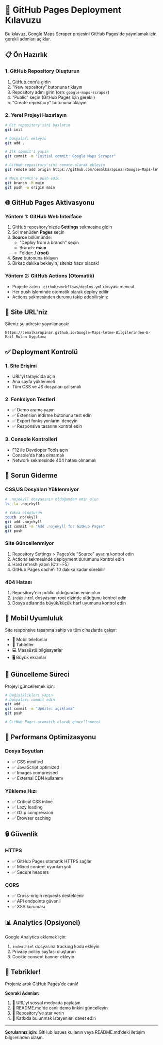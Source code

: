 # 🚀 GitHub Pages Deployment Kılavuzu

Bu kılavuz, Google Maps Scraper projesini GitHub Pages'de yayınlamak için gerekli adımları açıklar.

## 📋 Ön Hazırlık

### 1. GitHub Repository Oluşturun
1. [GitHub.com](https://github.com)'a gidin
2. "New repository" butonuna tıklayın
3. Repository adını girin (örn: `google-maps-scraper`)
4. "Public" seçin (GitHub Pages için gerekli)
5. "Create repository" butonuna tıklayın

### 2. Yerel Projeyi Hazırlayın
```bash
# Git repository'sini başlatın
git init

# Dosyaları ekleyin
git add .

# İlk commit'i yapın
git commit -m "Initial commit: Google Maps Scraper"

# GitHub repository'sini remote olarak ekleyin
git remote add origin https://github.com/cemalkarapinar/Google-Maps-letme-Bilgilerinden-E-Mail-Bulan-Uygulama.git

# Main branch'e push edin
git branch -M main
git push -u origin main
```

## 🌐 GitHub Pages Aktivasyonu

### Yöntem 1: GitHub Web Interface
1. GitHub repository'nizde **Settings** sekmesine gidin
2. Sol menüden **Pages** seçin
3. **Source** bölümünde:
   - "Deploy from a branch" seçin
   - Branch: **main**
   - Folder: **/ (root)**
4. **Save** butonuna tıklayın
5. Birkaç dakika bekleyin, siteniz hazır olacak!

### Yöntem 2: GitHub Actions (Otomatik)
- Projede zaten `.github/workflows/deploy.yml` dosyası mevcut
- Her push işleminde otomatik olarak deploy edilir
- Actions sekmesinden durumu takip edebilirsiniz

## 🔗 Site URL'niz

Siteniz şu adreste yayınlanacak:
```
https://cemalkarapinar.github.io/Google-Maps-letme-Bilgilerinden-E-Mail-Bulan-Uygulama
```

## ✅ Deployment Kontrolü

### 1. Site Erişimi
- URL'yi tarayıcıda açın
- Ana sayfa yüklenmeli
- Tüm CSS ve JS dosyaları çalışmalı

### 2. Fonksiyon Testleri
- ✅ Demo arama yapın
- ✅ Extension indirme butonunu test edin
- ✅ Export fonksiyonlarını deneyin
- ✅ Responsive tasarımı kontrol edin

### 3. Console Kontrolleri
- F12 ile Developer Tools açın
- Console'da hata olmamalı
- Network sekmesinde 404 hatası olmamalı

## 🔧 Sorun Giderme

### CSS/JS Dosyaları Yüklenmiyor
```bash
# .nojekyll dosyasının olduğundan emin olun
ls -la .nojekyll

# Yoksa oluşturun
touch .nojekyll
git add .nojekyll
git commit -m "Add .nojekyll for GitHub Pages"
git push
```

### Site Güncellenmiyor
1. Repository Settings > Pages'de "Source" ayarını kontrol edin
2. Actions sekmesinde deployment durumunu kontrol edin
3. Hard refresh yapın (Ctrl+F5)
4. GitHub Pages cache'i 10 dakika kadar sürebilir

### 404 Hatası
1. Repository'nin public olduğundan emin olun
2. `index.html` dosyasının root dizinde olduğunu kontrol edin
3. Dosya adlarında büyük/küçük harf uyumunu kontrol edin

## 📱 Mobil Uyumluluk

Site responsive tasarıma sahip ve tüm cihazlarda çalışır:
- 📱 Mobil telefonlar
- 📱 Tabletler  
- 💻 Masaüstü bilgisayarlar
- 🖥️ Büyük ekranlar

## 🔄 Güncelleme Süreci

Projeyi güncellemek için:
```bash
# Değişiklikleri yapın
# Dosyaları commit edin
git add .
git commit -m "Update: açıklama"
git push

# GitHub Pages otomatik olarak güncellenecek
```

## 🎯 Performans Optimizasyonu

### Dosya Boyutları
- ✅ CSS minified
- ✅ JavaScript optimized
- ✅ Images compressed
- ✅ External CDN kullanımı

### Yükleme Hızı
- ✅ Critical CSS inline
- ✅ Lazy loading
- ✅ Gzip compression
- ✅ Browser caching

## 🔒 Güvenlik

### HTTPS
- ✅ GitHub Pages otomatik HTTPS sağlar
- ✅ Mixed content uyarıları yok
- ✅ Secure headers

### CORS
- ✅ Cross-origin requests desteklenir
- ✅ API endpoints güvenli
- ✅ XSS koruması

## 📊 Analytics (Opsiyonel)

Google Analytics eklemek için:
1. `index.html` dosyasına tracking kodu ekleyin
2. Privacy policy sayfası oluşturun
3. Cookie consent banner ekleyin

## 🎉 Tebrikler!

Projeniz artık GitHub Pages'de canlı! 

**Sonraki Adımlar:**
1. 🔗 URL'yi sosyal medyada paylaşın
2. 📝 README.md'de canlı demo linkini güncelleyin
3. 🌟 Repository'ye star verin
4. 🤝 Katkıda bulunmak isteyenleri davet edin

---

**Sorularınız için:** GitHub Issues kullanın veya README.md'deki iletişim bilgilerinden ulaşın.